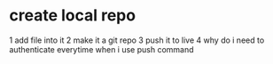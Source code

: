 # create local repo

1 add file into it
2 make it a git repo
3 push it to live
4 why do i need to authenticate everytime when i use push command